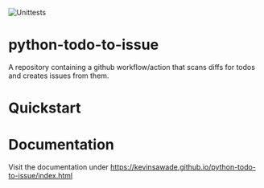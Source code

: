 ![Unittests](https://github.com/kevinsawade/python-todo-to-issue/actions/workflows/unittests.yml/badge.svg)

# python-todo-to-issue

A repository containing a github workflow/action that scans diffs for todos and creates issues from them.

# Quickstart

# Documentation

Visit the documentation under https://kevinsawade.github.io/python-todo-to-issue/index.html
